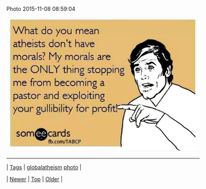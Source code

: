 <!--
title: Photo 2015-11-08 08
date: 2020-06-28T15:27:00.098Z
tags: globalatheism, photo
-->


Photo 2015-11-08 08:59:04

![](132786857084-0.jpg)

<!--BOTTOM-POST-NAVIGATION-->
---

| [Tags](tags.md) | [globalatheism](tag-globalatheism.md) [photo](tag-photo.md) |

| [Newer](132655688634.md) | [Top](index.md) | [Older](132813609208.md) |